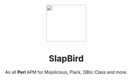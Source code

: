<p align="center">
	<a href="https://slapbird.co">
    <img width="130" height="120" src="https://github.com/rawleyfowler/slapbird/assets/75388349/bfbee229-59e9-44ea-9249-8707af4322b0"/>
	</a>
</p>
<h1 align="center">SlapBird</h1>
<p align="center">
  An all <b>Perl</b> APM for Mojolicious, Plack, DBIx::Class and more.
</p>
